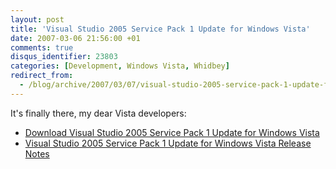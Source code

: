 ```yaml
---
layout: post
title: 'Visual Studio 2005 Service Pack 1 Update for Windows Vista'
date: 2007-03-06 21:56:00 +01
comments: true
disqus_identifier: 23803
categories: [Development, Windows Vista, Whidbey]
redirect_from:
  - /blog/archive/2007/03/07/visual-studio-2005-service-pack-1-update-for-windows-vista.aspx
---
```


It's finally there, my dear Vista developers:

-   [Download Visual Studio 2005 Service Pack 1 Update for Windows Vista](http://www.microsoft.com/downloads/details.aspx?FamilyId=90E2942D-3AD1-4873-A2EE-4ACC0AACE5B6&displaylang=en)
-   [Visual Studio 2005 Service Pack 1 Update for Windows Vista Release Notes](http://support.microsoft.com/default.aspx?scid=929470)


